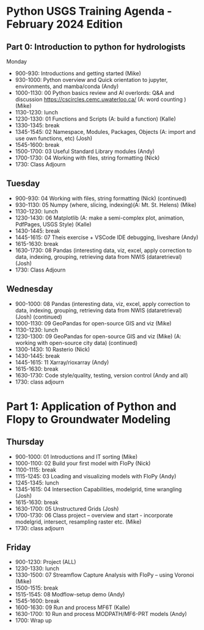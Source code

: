 # Python USGS Training Agenda - February 2024 Edition
 
## Part 0: Introduction to python for hydrologists
Monday
- 900-930: Introductions and getting started  (Mike) 
- 930-1000: Python overview and Quick orientation to jupyter, environments, and mamba/conda (Andy) 
- 1000-1130: 00 Python basics review and AI overlords: Q&A and discussion https://cscircles.cemc.uwaterloo.ca/  (A: word counting ) (Mike) 
- 1130-1230: lunch
- 1230-1330: 01 Functions and Scripts  (A: build a function) (Kalle) 
- 1330-1345: break
- 1345-1545: 02 Namespace, Modules, Packages, Objects (A: import and use own functions, etc) (Josh) 
- 1545-1600: break
- 1500-1700: 03 Useful Standard Library modules (Andy) 
- 1700-1730: 04 Working with files, string formatting (Nick) 
- 1730: Class Adjourn 
 
## Tuesday
- 900-930:  04 Working with files, string formatting (Nick) (continued)
- 930-1130: 05 Numpy (where, slicing, indexing)(A: Mt. St. Helens) (Mike)
- 1130-1230: lunch
- 1230-1430: 06 Matplotlib (A: make a semi-complex plot, animation, PdfPages, USGS Style) (Kalle)
- 1430-1445: break
- 1445-1615: 07 Theis exercise + VSCode IDE debugging, liveshare (Andy) 
- 1615-1630: break
- 1630-1730: 08 Pandas (interesting data, viz, excel, apply correction to data, indexing, grouping, retrieving data from NWIS (dataretrieval) (Josh) 
- 1730: Class Adjourn

## Wednesday
- 900-1000: 08 Pandas (interesting data, viz, excel, apply correction to data, indexing, grouping, retrieving data from NWIS (dataretrieval) (Josh) (continued)
- 1000-1130: 09 GeoPandas for open-source GIS and viz (Mike)
- 1130-1230: lunch
- 1230-1300: 09 GeoPandas for open-source GIS and viz (Mike) (A: working with open-source city data) (continued)
- 1300-1430: 10 Rasterio (Nick) 
- 1430-1445: break
- 1445-1615: 11 Xarray/rioxarray (Andy) 
- 1615-1630: break
- 1630-1730: Code style/quality, testing, version control (Andy and all)
- 1730: class adjourn

# Part 1: Application of Python and Flopy to Groundwater Modeling 
## Thursday
- 900-1000: 01 Introductions and IT sorting (Mike)
- 1000-1100: 02 Build your first model with FloPy (Nick)
- 1100-1115: break
- 1115-1245: 03 Loading and visualizing models with FloPy (Andy) 
- 1245-1345: lunch
- 1345-1615: 04 Intersection Capabilities, modelgrid, time wrangling (Josh) 
- 1615-1630: break
- 1630-1700: 05 Unstructured Grids  (Josh) 
- 1700-1730: 06 Class project – overview and start - incorporate modelgrid, intersect, resampling raster etc. (Mike) 
- 1730: class adjourn
 
## Friday
- 900-1230: Project (ALL)
- 1230-1330: lunch
- 1330-1500: 07 Streamflow Capture Analysis with FloPy – using Voronoi (Mike) 
- 1500-1515: break
- 1515-1545: 08 Modflow-setup demo (Andy) 
- 1545-1600: break
- 1600-1630: 09 Run and process MF6T (Kalle) 
- 1630-1700: 10 Run and process MODPATH/MF6-PRT models (Andy) 
- 1700: Wrap up

